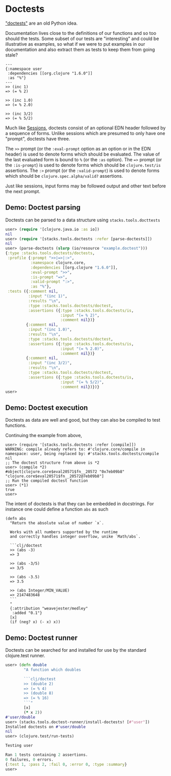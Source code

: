 # Doctests

["doctests"](https://groups.google.com/forum/#!msg/comp.lang.python/DfzH5Nrt05E/Yyd3s7fPVxwJ) are an old Python idea.

Documentation lives close to the definitions of our functions and so too should the tests.
Some subset of our tests are "interesting" and could be illustrative as examples, so what if we were to put examples in our documentation and also extract them as tests to keep them from going stale?

    ---
    {:namespace user
     :dependencies [[org.clojure "1.6.0"]]
     :as "%"}
    ---
    >> (inc 1)
    => (= % 2)

    >> (inc 1.0)
    => (= % 2.0)

    >> (inc 3/2)
    => (= % 5/2)

Much like [Sessions](/doc/sessions.md), doctests consist of an optional EDN header followed by a sequence of forms.
Unlike sessions which are presumed to only have one "prompt", doctests have three.

The `>>` prompt (or the `:eval-prompt` option as an option or in the EDN header) is used to denote forms which should be evaluated.
The value of the last evaluated form is bound to `%` (or the `:as` option).
The `=>` prompt (or the `:is-prompt`) is used to denote forms which should be `clojure.test/is` assertions.
The `:>` prompt (or the `:valid-prompt`) is used to denote forms which should be `clojure.spec.alpha/valid?` assertions.

Just like sessions, input forms may be followed output and other text before the next prompt.

## Demo: Doctest parsing

Doctests can be parsed to a data structure using `stacks.tools.docttests`

```clj
user> (require '[clojure.java.io :as io])
nil
user> (require '[stacks.tools.doctests :refer [parse-doctests]])
nil
user> (parse-doctests (slurp (io/resource "example.doctest")))
{:type :stacks.tools.doctests/doctests,
 :profile {:prompt ">>|=>|:>",
           :namespace clojure.core,
           :dependencies [[org.clojure "1.6.0"]],
           :eval-prompt ">>",
           :is-prompt "=>",
           :valid-prompt ":>",
           :as "%"},
 :tests ({:comment nil,
          :input "(inc 1)",
          :results "\n",
          :type :stacks.tools.doctests/doctest,
          :assertions ({:type :stacks.tools.doctests/is,
                        :input "(= % 2)",
                        :comment nil})}
         {:comment nil,
          :input "(inc 1.0)",
          :results "\n",
          :type :stacks.tools.doctests/doctest,
          :assertions ({:type :stacks.tools.doctests/is,
                        :input "(= % 2.0)",
                        :comment nil})}
         {:comment nil,
          :input "(inc 3/2)",
          :results "\n",
          :type :stacks.tools.doctests/doctest,
          :assertions ({:type :stacks.tools.doctests/is,
                        :input "(= % 5/2)",
                        :comment nil})})}
user>
```

## Demo: Doctest execution

Doctests as data are well and good, but they can also be compiled to test functions.

Continuing the example from above,

```
user> (require '[stacks.tools.doctests :refer [compile]])
WARNING: compile already refers to: #'clojure.core/compile in namespace: user, being replaced by: #'stacks.tools.doctests/compile
nil
;; The doctest structure from above is *2
user> (compile *2)
#object[clojure.core$eval20571$fn__20572 "0x7eb09b8" "clojure.core$eval20571$fn__20572@7eb09b8"]
;; Run the compiled doctest function
user> (*1)
true
user>
```

The intent of doctests is that they can be embedded in docstrings.
For instance one could define a function `abs` as such

    (defn abs
      "Return the absolute value of number `x`.

      Works with all numbers supported by the runtime
      and correctly handles integer overflow, unike `Math/abs`.

      ```clj/doctest
      >> (abs -3)
      => 3

      >> (abs -3/5)
      => 3/5

      >> (abs -3.5)
      => 3.5

      >> (abs Integer/MIN_VALUE)
      => 2147483648
      ```
      "
      {:attribution "weavejester/medley"
       :added "0.1"}
      [x]
      (if (neg? x) (- x) x))

## Demo: Doctest runner

Doctests can be searched for and installed for use by the standard clojure.test runner.

```clj
user> (defn double
        "A function which doubles

        ```clj/doctest
        >> (double 2)
        => (= % 4)
        >> (double 8)
        => (= % 16)
        ```"
        [x]
        (* x 2))
#'user/double
user> (stacks.tools.doctest-runner/install-doctests! [#"user"])
Installed doctests on #'user/double
nil
user> (clojure.test/run-tests)

Testing user

Ran 1 tests containing 2 assertions.
0 failures, 0 errors.
{:test 1, :pass 2, :fail 0, :error 0, :type :summary}
user>
```
